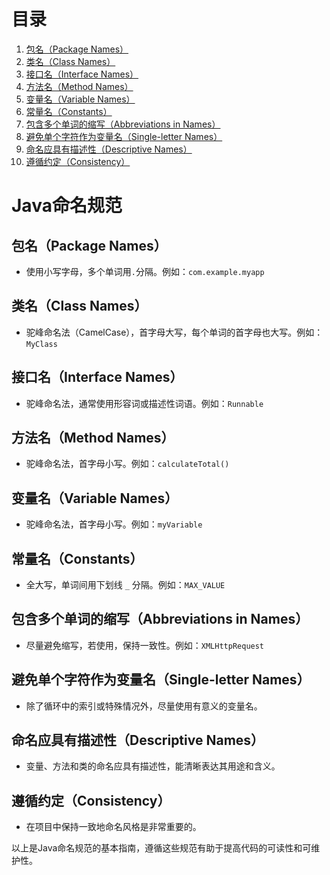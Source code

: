 # 目录

1. [包名（Package Names）](#包名package-names)
2. [类名（Class Names）](#类名class-names)
3. [接口名（Interface Names）](#接口名interface-names)
4. [方法名（Method Names）](#方法名method-names)
5. [变量名（Variable Names）](#变量名variable-names)
6. [常量名（Constants）](#常量名constants)
7. [包含多个单词的缩写（Abbreviations in Names）](#包含多个单词的缩写abbreviations-in-names)
8. [避免单个字符作为变量名（Single-letter Names）](#避免单个字符作为变量名single-letter-names)
9. [命名应具有描述性（Descriptive Names）](#命名应具有描述性descriptive-names)
10. [遵循约定（Consistency）](#遵循约定consistency)

# Java命名规范

## 包名（Package Names）
- 使用小写字母，多个单词用`.`分隔。例如：`com.example.myapp`

## 类名（Class Names）
- 驼峰命名法（CamelCase），首字母大写，每个单词的首字母也大写。例如：`MyClass`

## 接口名（Interface Names）
- 驼峰命名法，通常使用形容词或描述性词语。例如：`Runnable`

## 方法名（Method Names）
- 驼峰命名法，首字母小写。例如：`calculateTotal()`

## 变量名（Variable Names）
- 驼峰命名法，首字母小写。例如：`myVariable`

## 常量名（Constants）
- 全大写，单词间用下划线 `_` 分隔。例如：`MAX_VALUE`

## 包含多个单词的缩写（Abbreviations in Names）
- 尽量避免缩写，若使用，保持一致性。例如：`XMLHttpRequest`

## 避免单个字符作为变量名（Single-letter Names）
- 除了循环中的索引或特殊情况外，尽量使用有意义的变量名。

## 命名应具有描述性（Descriptive Names）
- 变量、方法和类的命名应具有描述性，能清晰表达其用途和含义。

## 遵循约定（Consistency）
- 在项目中保持一致地命名风格是非常重要的。

以上是Java命名规范的基本指南，遵循这些规范有助于提高代码的可读性和可维护性。